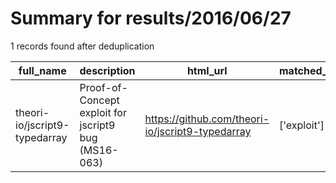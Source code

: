 
# Summary for results/2016/06/27
    
1 records found after deduplication

| full_name | description | html_url | matched_list | matched_count | pushed_at | size | stargazers_count | language | forks_count |
|-------------------------------|------------------------------------------------------|--------------------------------------------------|----------------|-----------------|---------------------------|--------|--------------------|------------|---------------|
| theori-io/jscript9-typedarray | Proof-of-Concept exploit for jscript9 bug (MS16-063) | https://github.com/theori-io/jscript9-typedarray | ['exploit'] | 1 | 2016-06-27 23:43:18+00:00 | 3 | 49 | HTML | 26 |
